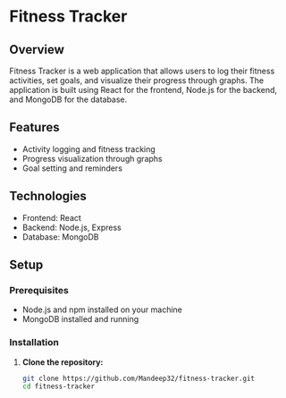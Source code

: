 # Fitness Tracker

## Overview

Fitness Tracker is a web application that allows users to log their fitness activities, set goals, and visualize their progress through graphs. The application is built using React for the frontend, Node.js for the backend, and MongoDB for the database.

## Features

- Activity logging and fitness tracking
- Progress visualization through graphs
- Goal setting and reminders

## Technologies

- Frontend: React
- Backend: Node.js, Express
- Database: MongoDB

## Setup

### Prerequisites

- Node.js and npm installed on your machine
- MongoDB installed and running

### Installation

1. **Clone the repository:**

   ```sh
   git clone https://github.com/Mandeep32/fitness-tracker.git
   cd fitness-tracker
